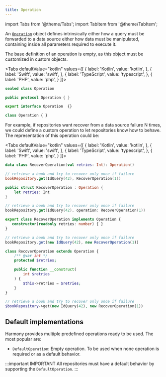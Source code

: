 ```yaml
---
title: Operation
---
```


import Tabs from '@theme/Tabs';
import TabItem from '@theme/TabItem';

An [`Operation`](operation) object defines intrinsically either how a query must be forwarded to a data source either how data must be manipulated, containing inside all parameters required to execute it.

The base definition of an operation is empty, as this object must be customized in custom objects.

<Tabs defaultValue="kotlin" values={[
    { label: 'Kotlin', value: 'kotlin', },
    { label: 'Swift', value: 'swift', },
    { label: 'TypeScript', value: 'typescript', },
    { label: 'PHP', value: 'php', }
]}>
<TabItem value="kotlin">

```kotlin
sealed class Operation
```

</TabItem>
<TabItem value="swift">

```swift
public protocol Operation { }
```

</TabItem>
<TabItem value="typescript">

```typescript
export interface Operation  {}
```

</TabItem>
<TabItem value="php">

```php
class Operation { }
```

</TabItem>
</Tabs>

For example, if repositories want recover from a data source failure N times, we could define a custom operation to let repositories know how to behave. The representation of this operation could be:

<Tabs defaultValue="kotlin" values={[
    { label: 'Kotlin', value: 'kotlin', },
    { label: 'Swift', value: 'swift', },
    { label: 'TypeScript', value: 'typescript', },
    { label: 'PHP', value: 'php', }
]}>
<TabItem value="kotlin">

```kotlin
data class RecoverOperation(val retries: Int): Operation()

// retrieve a book and try to recover only once if failure 
bookRepository.get(IdQuery(42), RecoverOperation(1))
```

</TabItem>
<TabItem value="swift">

```swift
public struct RecoverOperation : Operation { 
    let retries: Int
}

// retrieve a book and try to recover only once if failure 
bookRepository.get(IdQuery(42), operation: RecoverOperation(1))
```

</TabItem>
<TabItem value="typescript">

```typescript
export class RecoverOperation implements Operation {
   constructor(readonly retries: number) { }
}

// retrieve a book and try to recover only once if failure 
bookRepository.get(new IdQuery(42), new RecoverOperation(1))
```

</TabItem>
<TabItem value="php">

```php
class RecoverOperation extends Operation {
    /** @var int */
    protected $retries;

    public function __construct(
        int $retries
    ) {
        $this->retries = $retries;
    }
}

// retrieve a book and try to recover only once if failure 
$bookRepository->get(new IdQuery(42), new RecoverOperation(1))
```

</TabItem>
</Tabs>

   

## Default implementations

Harmony provides multiple predefined operations ready to be used. The most popular are:

- `DefaultOperation`: Empty operation. To be used when none operation is required or as a default behavior.

:::important IMPORTANT
All repositories must have a default behavior by supporting the `DefaultOperation`.
:::
